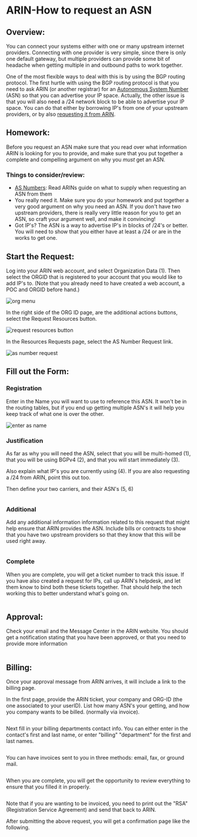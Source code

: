 # ARIN-How to request an ASN

## Overview: 
You can connect your systems either with one or many upstream internet providers.  Connecting with one provider is very simple, since there is only one default gateway, but multiple providers can provide some bit of headache when getting multiple in and outbound paths to work together.  

One of the most flexible ways to deal with this is by using the BGP routing protocol.  The first hurtle with using the BGP routing protocol is that you need to ask ARIN (or another registrar) for an [Autonomous System Number](https://en.wikipedia.org/wiki/Autonomous_system_(Internet)) (ASN) so that you can advertise your IP space.   Actually, the other issue is that you will also need a /24 network block to be able to advertise your IP space.  You can do that either by borrowing IP's from one of your upstream providers, or by also [requesting it from ARIN](arin-how-to-request-a-23.md).  

## Homework: 
Before you request an ASN make sure that you read over what information ARIN is looking for you to provide, and make sure that you put together a complete and compelling argument on why you *must* get an ASN.  

### Things to consider/review: 
- [AS Numbers](https://www.arin.net/resources/guide/request/): Read ARINs guide on what to supply when requesting an ASN from them
- You really need it.  Make sure you do your homework and put together a very good argument on why you need an ASN.  If you don't have two upstream providers, there is really very little reason for you to get an ASN, so craft your argument well, and make it convincing!
- Got IP's?  The ASN is a way to advertise IP's in blocks of /24's or better.  You will need to show that you either have at least a /24 or are in the works to get one.  

## Start the Request: 
Log into your ARIN web account, and select Organization Data (1).  Then select the ORGID that is registered to your account that you would like to add IP's to.  (Note that you already need to have created a web account, a POC and ORGID before hand.)

<img src="img/a10.png" alt="org menu">

In the right side of the ORG ID page, are the additional actions buttons, select the Request Resources button.

<img src="img/a11.png" alt="request resources button">

In the Resources Requests page, select the AS Number Request link.  

<img src="img/a20.png" alt="as number request">

## Fill out the Form: 

### Registration
Enter in the Name you will want to use to reference this ASN.  It won't be in the routing tables, but if you end up getting multiple ASN's it will help you keep track of what one is over the other.  

<img src="img/a21a.png" alt="enter as name">

### Justification
As far as why you will need the ASN, select that you will be multi-homed (1), that you will be using BGPv4 (2), and that you will start immediately (3).  

Also explain what IP's you are currently using (4).  If you are also requesting a /24 from ARIN, point this out too.  

Then define your two carriers, and their ASN's (5, 6)

<img src="img/a21b.png" alt="">

### Additional 
Add any additional information information related to this request that might help ensure that ARIN provides the ASN.  Include bills or contracts to show that you have two upstream providers so that they know that this will be used right away.  

<img src="img/a21c.png" alt="">

### Complete
When you are complete, you will get a ticket number to track this issue.  If you have also created a request for IPs, call up ARIN's helpdesk, and let them know to bind both these tickets together.  That should help the tech working this to better understand what's going on.  

<img src="img/a22.png" alt="">



## Approval: 
Check your email and the Message Center in the ARIN website.  You should get a notification stating that you have been approved, or that you need to provide more information

<img src="img/a30.png" alt="">

## Billing: 
Once your approval message from ARIN arrives, it will include a link to the billing page.  

In the first page, provide the ARIN ticket, your company and ORG-ID (the one associated to your userID).  List how many ASN's your getting, and how you company wants to be billed.  (normally via invoice).  

<img src="img/a50.png" alt="">

Next fill in your billing departments contact info.  You can either enter in the contact's first and last name, or enter "billing" "department" for the first and last names.  

<img src="img/a41.png" alt="">

You can have invoices sent to you in three methods: email, fax, or ground mail.  

<img src="img/a42.png" alt="">

When you are complete, you will get the opportunity to review everything to ensure that you filled it in properly.  

<img src="img/a43.png" alt="">

Note that if you are wanting to be invoiced, you need to print out the "RSA" (Registration Service Agreement) and send that back to ARIN.  

After submitting the above request, you will get a confirmation page like the following.  

<img src="img/a44.png" alt="">

